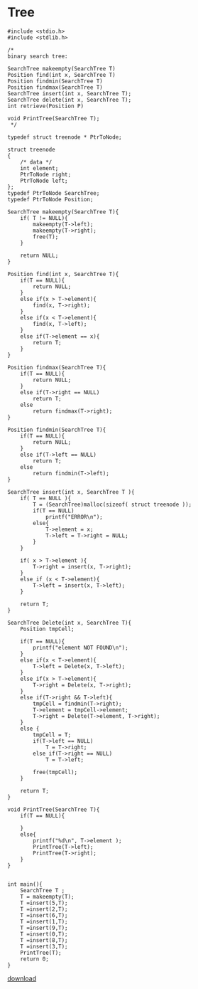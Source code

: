 Tree 
=====

	#include <stdio.h>
	#include <stdlib.h>

	/*
	binary search tree:

	SearchTree makeempty(SearchTree T)
	Position find(int x, SearchTree T)
	Position findmin(SearchTree T)
	Position findmax(SearchTree T)
	SearchTree insert(int x, SearchTree T);
	SearchTree delete(int x, SearchTree T);
	int retrieve(Position P)

	void PrintTree(SearchTree T);
	 */

	typedef struct treenode * PtrToNode;

	struct treenode
	{
		/* data */
		int element;
		PtrToNode right;
		PtrToNode left;
	};
	typedef PtrToNode SearchTree;
	typedef PtrToNode Position;

	SearchTree makeempty(SearchTree T){
		if( T != NULL){
			makeempty(T->left);
			makeempty(T->right);
			free(T);
		}

		return NULL;
	}

	Position find(int x, SearchTree T){
		if(T == NULL){
			return NULL;
		}
		else if(x > T->element){
			find(x, T->right);
		}
		else if(x < T->element){
			find(x, T->left);
		}
		else if(T->element == x){
			return T;
		}
	}

	Position findmax(SearchTree T){
		if(T == NULL){
			return NULL;
		}
		else if(T->right == NULL)
			return T;
		else 
			return findmax(T->right);
	}

	Position findmin(SearchTree T){
		if(T == NULL){
			return NULL;
		}
		else if(T->left == NULL)
			return T;
		else 
			return findmin(T->left);
	}

	SearchTree insert(int x, SearchTree T ){
		if( T == NULL ){
			T = (SearchTree)malloc(sizeof( struct treenode ));
			if(T == NULL)
				printf("ERROR\n");
			else{
				T->element = x;
				T->left = T->right = NULL;
			}
		}

		if( x > T->element ){
			T->right = insert(x, T->right);
		}
		else if (x < T->element){
			T->left = insert(x, T->left);
		}

		return T;
	}

	SearchTree Delete(int x, SearchTree T){
		Position tmpCell;

		if(T == NULL){
			printf("element NOT FOUND\n");
		}
		else if(x < T->element){
			T->left = Delete(x, T->left);
		}
		else if(x > T->element){
			T->right = Delete(x, T->right);
		}
		else if(T->right && T->left){
			tmpCell = findmin(T->right);
			T->element = tmpCell->element;
			T->right = Delete(T->element, T->right);
		}
		else {
			tmpCell = T;
			if(T->left == NULL)
				T = T->right;
			else if(T->right == NULL)
				T = T->left;

			free(tmpCell);
		}

		return T;
	}

	void PrintTree(SearchTree T){
		if(T == NULL){

		}
		else{
			printf("%d\n", T->element );
			PrintTree(T->left);
			PrintTree(T->right);
		}
	}


	int main(){
		SearchTree T ;
		T = makeempty(T);
		T =insert(5,T);
		T =insert(2,T);
		T =insert(6,T);
		T =insert(1,T);
		T =insert(9,T);
		T =insert(0,T);
		T =insert(8,T);
		T =insert(3,T);
		PrintTree(T);
		return 0;
	}


[download](tree.c)